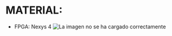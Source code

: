 # MATERIAL:

- FPGA: Nexys 4 ![La imagen no se ha cargado correctamente](https://github.com/sanchezco/proyecto_scanner3D/blob/master/Imgs/nexys-4.png "Nexys4")

